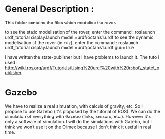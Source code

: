 # General Description : 
This folder contains the files which modelise the rover.

to see the static modelisation of the rover, enter the command :
roslaunch urdf_tutorial display.launch model:=urdf/octanis1.urdf 
to see the dynamic modelisation of the rover (in rviz), enter the command :
roslaunch urdf_tutorial display.launch model:=urdf/octanis1.urdf gui:=True

I have written the state-publisher but I have problems to launch it. The tuto I used :
http://wiki.ros.org/urdf/Tutorials/Using%20urdf%20with%20robot\_state\_publisher

# Gazebo
We have to realize a real simulation, with calculs of gravity, etc. So I propose to use Gazebo (it's proposed by the tutorial of ROS). We can do the simulation of everything with Gazebo (links, sensors, etc.).
However it's only a software of simulation. I will do the simulations with Gazebo, but I think we won't use it on the Olimex because I don't think it useful in real time.

